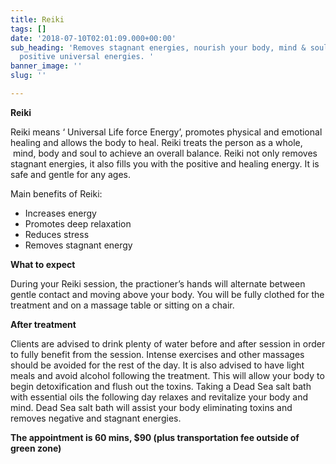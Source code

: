 ```yaml
---
title: Reiki
tags: []
date: '2018-07-10T02:01:09.000+00:00'
sub_heading: 'Removes stagnant energies, nourish your body, mind & soul with loving
  positive universal energies. '
banner_image: ''
slug: ''

---
```

**Reiki**

Reiki means ‘ Universal Life force Energy’, promotes physical and emotional healing and allows the body to heal. Reiki treats the person as a whole,  mind, body and soul to achieve an overall balance. Reiki not only removes stagnant energies, it also fills you with the positive and healing energy. It is safe and gentle for any ages.

Main benefits of Reiki:

* Increases energy
* Promotes deep relaxation
* Reduces stress
* Removes stagnant energy

**What to expect**

During your Reiki session, the practioner’s hands will alternate between gentle contact and moving above your body. You will be fully clothed for the treatment and on a massage table or sitting on a chair.

**After treatment**

Clients are advised to drink plenty of water before and after session in order to fully benefit from the session. Intense exercises and other massages should be avoided for the rest of the day. It is also advised to have light meals and avoid alcohol following the treatment. This will allow your body to begin detoxification and flush out the toxins. Taking a Dead Sea salt bath with essential oils the following day relaxes and revitalize your body and mind. Dead Sea salt bath will assist your body eliminating toxins and removes negative and stagnant energies.

**The appointment is 60 mins, $90 (plus transportation fee outside of green zone)**